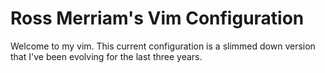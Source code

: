 # Ross Merriam's Vim Configuration

Welcome to my vim.
This current configuration is a slimmed down version that I've been evolving for the last three years.